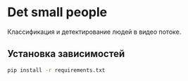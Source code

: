 # Det small people

Классификация и детектирование людей в видео потоке.

## Установка зависимостей

```bash
pip install -r requirements.txt
```
